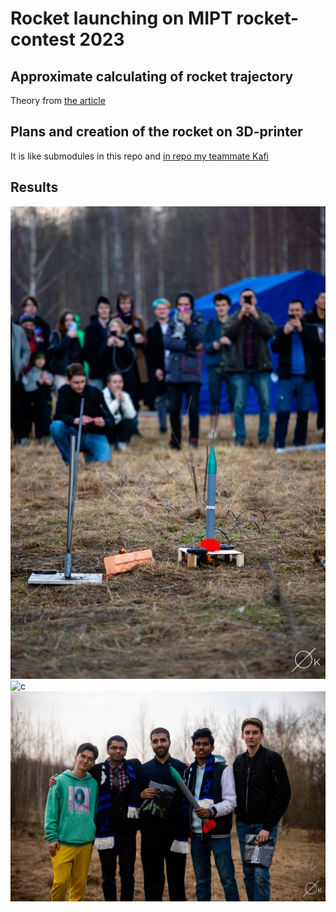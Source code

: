 # Rocket launching on MIPT rocket-contest 2023

## Approximate calculating of rocket trajectory

Theory from [the article](https://lisakov.com/blog/air-resistance/#reshenie)

## Plans and creation of the rocket on 3D-printer

It is like submodules in this repo and [in repo my teammate Kafi](https://github.com/kafiulshabbir/rocket2023/tree/4d35ce447f1effe4cd78548715952e39a7479d0e)

## Results 

<img src="pct_res/launching.jpg" alt="c">
<img src="pct_res/fly.gif" alt="c">
<img src="pct_res/win.jpg" alt="c">